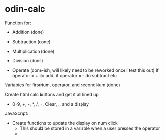 # odin-calc

Function for:
* Addition (done)
* Subtraction (done)
* Multiplication (done)
* Division (done)


* Operate (done-ish, will likely need to be reworked once I test this out)
If operator = + do add, if operator = - do subtract etc

Variables for firstNum, operator, and secondNum (done)

Create html calc buttons and get it all lined up
- 0-9, +, -, *, /, =, Clear, ., and a display

JavaScript:
 * Create functions to update the display on num click
    * This should be stored in a variable when a user presses the operator
    * 


